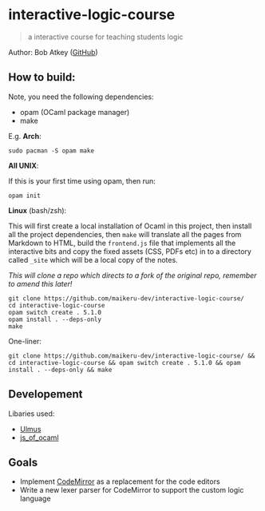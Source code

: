 # interactive-logic-course
> a interactive course for teaching students logic

Author: Bob Atkey ([GitHub](https://github.com/bobatkey))

## How to build:

Note, you need the following dependencies:
* opam (OCaml package manager)
* make

E.g. **Arch**:

```
sudo pacman -S opam make
```

**All UNIX**:

If this is your first time using opam, then run:
```
opam init
```


**Linux** (bash/zsh):

This will first create a local installation of Ocaml in this project, then install all the project dependencies, then ``make`` will translate all the pages from Markdown to HTML, build the ``frontend.js`` file that implements all the interactive bits and copy the fixed assets (CSS, PDFs etc) in to a directory called ``_site`` which will be a local copy of the notes.

*This will clone a repo which directs to a fork of the original repo, remember to amend this later!*
```
git clone https://github.com/maikeru-dev/interactive-logic-course/
cd interactive-logic-course 
opam switch create . 5.1.0
opam install . --deps-only
make
```


One-liner:

```
git clone https://github.com/maikeru-dev/interactive-logic-course/ && cd interactive-logic-course && opam switch create . 5.1.0 && opam install . --deps-only && make
```


## Developement

Libaries used: 
* [Ulmus](https://github.com/bobatkey/ulmus)
* [js_of_ocaml](https://github.com/ocsigen/js_of_ocaml)

## Goals
* Implement [CodeMirror](https://codemirror.net/) as a replacement for the code editors
* Write a new lexer parser for CodeMirror to support the custom logic language

